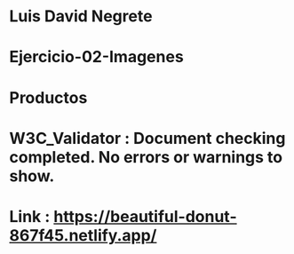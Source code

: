 # Luis David Negrete
# Ejercicio-02-Imagenes
# Productos
# W3C_Validator : Document checking completed. No errors or warnings to show.
# Link : https://beautiful-donut-867f45.netlify.app/
